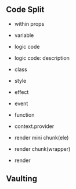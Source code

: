 ## Code Split

- within props

- variable

- logic code

- logic code: description

- class

- style

- effect

- event

- function

- context.provider

- render mini chunk(ele)

- render chunk(wrapper)

- render

## Vaulting

